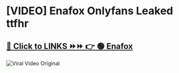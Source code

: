 
 # [VIDEO] Enafox Onlyfans Leaked ttfhr

## <h2><a href="https://clipsfans.com/Enafox&ref=git">🔗 Click to LINKS ⏩⏩ 👉 🟢 Enafox </a></h2>

<a href="https://clipsfans.com/Enafox&ref=git" rel="nofollow" data-target="animated-image.originalLink"><img src="https://i.ibb.co.com/xMMVF88/686577567.gif" alt="Viral Video Original" style="max-width: 100%; display: inline-block;" data-target="animated-image.originalImage"></a>


